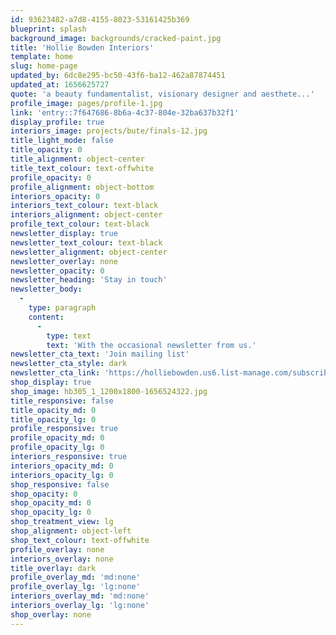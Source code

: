 ```yaml
---
id: 93623482-a7d8-4155-8023-53161425b369
blueprint: splash
background_image: backgrounds/cracked-paint.jpg
title: 'Hollie Bowden Interiors'
template: home
slug: home-page
updated_by: 6dc8e295-bc50-43f6-ba12-462a87874451
updated_at: 1656625727
quote: 'a beauty fundamentalist, visionary designer and aesthete...'
profile_image: pages/profile-1.jpg
link: 'entry::7f647686-8b6a-4c37-804e-32ba637b32f1'
display_profile: true
interiors_image: projects/bute/finals-12.jpg
title_light_mode: false
title_opacity: 0
title_alignment: object-center
title_text_colour: text-offwhite
profile_opacity: 0
profile_alignment: object-bottom
interiors_opacity: 0
interiors_text_colour: text-black
interiors_alignment: object-center
profile_text_colour: text-black
newsletter_display: true
newsletter_text_colour: text-black
newsletter_alignment: object-center
newsletter_overlay: none
newsletter_opacity: 0
newsletter_heading: 'Stay in touch'
newsletter_body:
  -
    type: paragraph
    content:
      -
        type: text
        text: 'With the occasional newsletter from us.'
newsletter_cta_text: 'Join mailing list'
newsletter_cta_style: dark
newsletter_cta_link: 'https://holliebowden.us6.list-manage.com/subscribe/post?u=06e9409f245d74aa48517fc30&id=9f19fe9114'
shop_display: true
shop_image: hb305_1_1200x1800-1656524322.jpg
title_responsive: false
title_opacity_md: 0
title_opacity_lg: 0
profile_responsive: true
profile_opacity_md: 0
profile_opacity_lg: 0
interiors_responsive: true
interiors_opacity_md: 0
interiors_opacity_lg: 0
shop_responsive: false
shop_opacity: 0
shop_opacity_md: 0
shop_opacity_lg: 0
shop_treatment_view: lg
shop_alignment: object-left
shop_text_colour: text-offwhite
profile_overlay: none
interiors_overlay: none
title_overlay: dark
profile_overlay_md: 'md:none'
profile_overlay_lg: 'lg:none'
interiors_overlay_md: 'md:none'
interiors_overlay_lg: 'lg:none'
shop_overlay: none
---
```

